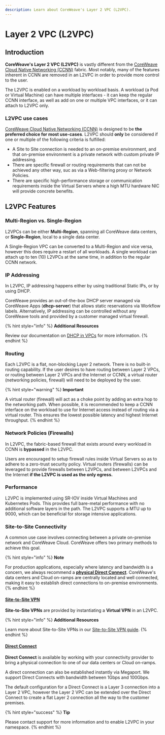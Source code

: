 ```yaml
---
description: Learn about CoreWeave's Layer 2 VPC (L2VPC).
---
```


# Layer 2 VPC (L2VPC)

## Introduction

**CoreWeave's Layer 2 VPC (L2VPC)** is vastly different from the [CoreWeave Cloud Native Networking (CCNN)](../coreweave-cloud-native-networking-ccnn.md) fabric. Most notably, many of the features inherent in CCNN are removed in an L2VPC in order to provide more control to the user.

The L2VPC is enabled on a workload by workload basis. A workload (a Pod or Virtual Machine) can have multiple interfaces - it can keep the regular CCNN interface, as well as add on one or multiple VPC interfaces, or it can attach to L2VPC only.

### L2VPC use cases

[CoreWeave Cloud Native Networking (CCNN)](../coreweave-cloud-native-networking-ccnn.md) is designed to be **the preferred choice for most use-cases**. L2VPC should **only** be considered if one or multiple of the following criteria is fulfilled:

* A Site to Site connection is needed to an on-premise environment, and that on-premise environment is a private network with custom private IP addressing.
* There are specific firewall or routing requirements that can not be achieved any other way, suc as via a Web-filtering proxy or Network Policies.
* There are specific high-performance storage or communication requirements inside the Virtual Servers where a high MTU hardware NIC will provide concrete benefits.

## L2VPC Features

### Multi-Region vs. Single-Region

L2VPCs can be either **Multi-Region**, spanning all CoreWeave data centers, or **Single-Region**, local to a single data center.

A Single-Region VPC can be converted to a Multi-Region and vice versa, however this does require a restart of all workloads. A single workload can attach up to ten (10) L2VPCs at the same time, in addition to the regular CCNN network.

### IP Addressing

In L2VPC, IP addressing happens either by using traditional Static IPs, or by using DHCP.

CoreWeave provides an out-of-the-box DHCP server managed via CoreWeave Apps (**dhcp-server**) that allows static reservations via Workflow labels. Alternatively, IP addressing can be controlled without any CoreWeave tools and provided by a customer managed virtual firewall.

{% hint style="info" %}
**Additional Resources**

Review our documentation on [DHCP in VPCs](dhcp.md) for more information.
{% endhint %}

### Routing

Each L2VPC is a flat, non-blocking Layer 2 network. There is no built-in routing capability. If the user desires to have routing between Layer 2 VPCs, or routing between Layer 2 VPCs and the Internet or CCNN, a virtual router (networking policies, firewall) will need to be deployed by the user.

{% hint style="warning" %}
**Important**

A virtual router (firewall) will act as a choke point by adding an extra hop to the networking path. When possible, it is recommended to keep a CCNN interface on the workload to use for Internet access instead of routing via a virtual router. This ensures the lowest possible latency and highest Internet throughput.
{% endhint %}

### Network Policies (Firewalls)

In L2VPC, the fabric-based firewall that exists around every workload in CCNN is **bypassed** in the L2VPC.

Users are encouraged to setup firewall rules inside Virtual Servers so as to adhere to a zero-trust security policy. Virtual routers (firewalls) can be leveraged to provide firewalls between L2VPCs, and between L2VPCs and the Internet **if the L2VPC is used as the only egress.**

### Performance

L2VPC is implemented using SR-IOV inside Virtual Machines and Kubernetes Pods. This provides full bare-metal performance with no additional software layers in the path. The L2VPC supports a MTU up to 9000, which can be beneficial for storage intensive applications.

### Site-to-Site Connectivity

A common use case involves connecting between a private on-premise network and CoreWeave Cloud. CoreWeave offers two primary methods to achieve this goal.

{% hint style="info" %}
**Note**

For production applications, especially where latency and bandwidth is a concern, we always recommend a [**physical Direct Connect**](../site-to-site-connections/direct-connections.md). CoreWeave's data centers and Cloud on-ramps are centrally located and well connected, making it easy to establish direct connections to on-premise environments.
{% endhint %}

#### [Site-to-Site VPN](./#site-to-site-vpn)

**Site-to-Site VPNs** are provided by instantiating a **Virtual VPN** in an L2VPC.

{% hint style="info" %}
**Additional Resources**

Learn more about Site-to-Site VPNs in our [Site-to-Site VPN guide](./#site-to-site-vpn).
{% endhint %}

#### [Direct Connect](./#direct-connect)

**Direct Connect** is available by working with your connectivity provider to bring a physical connection to one of our data centers or Cloud on-ramps.

A direct connection can also be established instantly via Megaport. We support Direct Connects with bandwidth between 1Gbps and 100Gbps.

The default configuration for a Direct Connect is a Layer 3 connection into a Layer 2 VPC, however the Layer 2 VPC can be extended over the Direct Connect to create a flat Layer 2 connection all the way to the customer premises.

{% hint style="success" %}
**Tip**

&#x20;Please contact support for more information and to enable L2VPC in your namespace.
{% endhint %}
